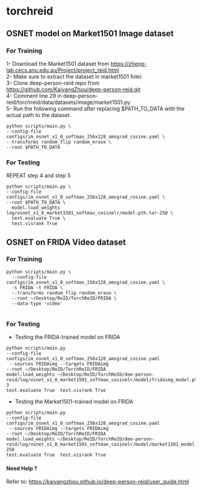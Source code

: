# torchreid

## OSNET model on Market1501 Image dataset   
### For Training    
1- Download the Market1501 dataset from https://zheng-lab.cecs.anu.edu.au/Project/project_reid.html   
2- Make sure to extract the dataset in market1501 foler.         
3- Clone deep-person-reid repo from https://github.com/KaiyangZhou/deep-person-reid.git   
4- Comment line 29 in deep-person-reid/torchreid/data/datasets/image/market1501.py    
5- Run the following command after replacing $PATH_TO_DATA with the actual path to the dataset.    

```
python scripts/main.py \
--config-file configs/im_osnet_x1_0_softmax_256x128_amsgrad_cosine.yaml \
--transforms random_flip random_erase \
--root $PATH_TO_DATA
```
### For Testing    

REPEAT step 4 and step 5

```
python scripts/main.py \
--config-file configs/im_osnet_x1_0_softmax_256x128_amsgrad_cosine.yaml \
--root $PATH_TO_DATA \
  model.load_weights log/osnet_x1_0_market1501_softmax_cosinelr/model.pth.tar-250 \
  test.evaluate True \
  test.visrank True 
```


## OSNET on FRIDA Video dataset  
### For Training   
```
python scripts/main.py \     
  --config-file configs/im_osnet_x1_0_softmax_256x128_amsgrad_cosine.yaml \    
  -s FRIDA -t FRIDA \    
  --transforms random_flip random_erase \     
  --root ~/Desktop/ReID/TorchReID/FRIDA \     
  --data-type 'video'   
   
```

### For Testing   
- Testing the FRIDA-trained model on FRIDA
```
python scripts/main.py
--config-file configs/im_osnet_x1_0_softmax_256x128_amsgrad_cosine.yaml
 --sources FRIDAimg --targets FRIDAimg
--root ~/Desktop/ReID/TorchReID/FRIDA
model.load_weights ~/Desktop/ReID/TorchReID/dee-person-reid/log/osnet_x1_0_market1501_softmax_cosinelr/model/fridaimg_model.pth.tar-3
test.evaluate True  test.visrank True
```

- Testing the Market1501-trained model on FRIDA   

```
python scripts/main.py
--config-file configs/im_osnet_x1_0_softmax_256x128_amsgrad_cosine.yaml
 --sources FRIDAimg --targets FRIDAimg
--root ~/Desktop/ReID/TorchReID/FRIDA
model.load_weights ~/Desktop/ReID/TorchReID/dee-person-reid/log/osnet_x1_0_market1501_softmax_cosinelr/model/market1501_model.pth.tar-250
test.evaluate True  test.visrank True
```
#### Need Help ?      
Refer to: https://kaiyangzhou.github.io/deep-person-reid/user_guide.html
